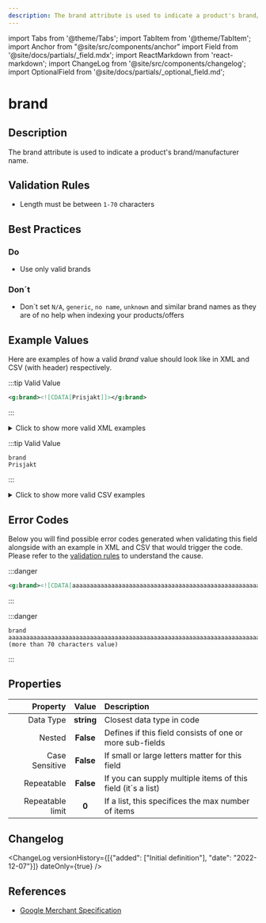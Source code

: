 ```yaml
---
description: The brand attribute is used to indicate a product's brand/manufacturer name.
---
```


import Tabs from '@theme/Tabs';
import TabItem from '@theme/TabItem';
import Anchor from "@site/src/components/anchor"
import Field from '@site/docs/partials/_field.mdx';
import ReactMarkdown from 'react-markdown';
import ChangeLog from '@site/src/components/changelog';
import OptionalField from '@site/docs/partials/_optional_field.md';

# brand

<OptionalField/>

## Description

The brand attribute is used to indicate a product's brand/manufacturer name.






## Validation Rules

- Length must be between `1-70` characters


## Best Practices


### Do

- Use only valid brands



### Don´t

- Don´t set `N/A`, `generic`, `no name`, `unknown` and similar brand names as they are of no help when indexing your products/offers




## Example Values

Here are examples of how a valid *brand* value  should look like in XML and CSV (with header) respectively.

<Tabs>
  <TabItem value="valid_xml" label="XML" default>

:::tip Valid Value

```xml
<g:brand><![CDATA[Prisjakt]]></g:brand>
```

:::

<details>
  <summary>Click to show more valid XML examples</summary>
  <div>

```xml
<g:brand><![CDATA[Prisjakt]]></g:brand>
```

```xml
<g:brand><![CDATA[Sony]]></g:brand>
```


  </div>
</details>

 </TabItem>
  <TabItem value="valid_csv" label="CSV">

:::tip Valid Value

```csv
brand
Prisjakt
```

:::

<details>
  <summary>Click to show more valid CSV examples</summary>
  <div>

```csv
brand
Prisjakt
```

```csv
brand
Sony
```


  </div>
</details>

  </TabItem>
</Tabs>

## Error Codes

Below you will find possible error codes generated when validating this field alongside with an example in XML and CSV that would trigger the code. Please refer to the [validation rules](#validation-rules) to understand the cause.

<Tabs>
  <TabItem value="invalid_xml" label="XML" default>

:::danger <Anchor id="validation_invalid_length" title="validation_invalid_length" />

```xml
<g:brand><![CDATA[aaaaaaaaaaaaaaaaaaaaaaaaaaaaaaaaaaaaaaaaaaaaaaaaaaaaaaaaaaaaaaaaaaaaaaa (more than 70 characters value)]]></g:brand>
```

:::


 </TabItem>
  <TabItem value="invalid_csv" label="CSV">

:::danger <Anchor id="validation_invalid_length" title="validation_invalid_length" />

```csv
brand
aaaaaaaaaaaaaaaaaaaaaaaaaaaaaaaaaaaaaaaaaaaaaaaaaaaaaaaaaaaaaaaaaaaaaaa (more than 70 characters value)
```

:::


  </TabItem>
</Tabs>

## Properties

|     **Property** |         **Value**          | **Description**                                              |
|-----------------:|:--------------------------:|:-------------------------------------------------------------|
|        Data Type |    **string**     | Closest data type in code                                    |
|           Nested |      **False**      | Defines if this field consists of one or more sub-fields     |
|   Case Sensitive |  **False**  | If small or large letters matter for this field              |
|       Repeatable |    **False**    | If you can supply multiple items of this field (it´s a list) |
| Repeatable limit | **0** | If a list, this specifices the max number of items           |

## Changelog
<ChangeLog versionHistory={[{"added": ["Initial definition"], "date": "2022-12-07"}]} dateOnly={true} />

## References
- [Google Merchant Specification](https://support.google.com/merchants/answer/6324351)

